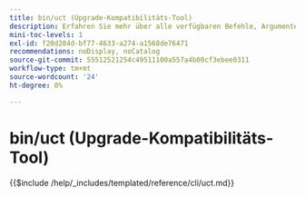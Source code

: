 ```yaml
---
title: bin/uct (Upgrade-Kompatibilitäts-Tool)
description: Erfahren Sie mehr über alle verfügbaren Befehle, Argumente und Optionen für das Befehlszeilen-Tool bin/uct.
mini-toc-levels: 1
exl-id: f20d284d-bf77-4633-a274-a1568de76471
recommendations: noDisplay, noCatalog
source-git-commit: 55512521254c49511100a557a4b00cf3ebee0311
workflow-type: tm+mt
source-wordcount: '24'
ht-degree: 0%

---
```


# bin/uct (Upgrade-Kompatibilitäts-Tool)

{{$include /help/_includes/templated/reference/cli/uct.md}}

<!-- Last updated from includes: 2025-04-07 13:55:08 -->
